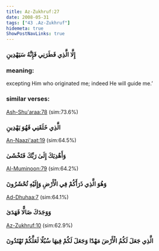```yaml
---
title: Az-Zukhruf:27
date: 2008-05-31
tags: ["43 .Az-Zukhruf"]
hidemeta: true 
ShowPostNavLinks: true 
---
```

### إِلَّا الَّذِي فَطَرَنِي فَإِنَّهُ سَيَهْدِينِ
### meaning: 
excepting Him who originated me; indeed He will guide me.’
### similar verses: 

[Ash-Shu'araa:78](/26/78) (sim:73.6%)

### الَّذِي خَلَقَنِي فَهُوَ يَهْدِينِ

[An-Naazi'aat:19](/79/19) (sim:64.5%)

### وَأَهْدِيَكَ إِلَىٰ رَبِّكَ فَتَخْشَىٰ

[Al-Muminoon:79](/23/79) (sim:64.2%)

### وَهُوَ الَّذِي ذَرَأَكُمْ فِي الْأَرْضِ وَإِلَيْهِ تُحْشَرُونَ

[Ad-Dhuhaa:7](/93/7) (sim:64.1%)

### وَوَجَدَكَ ضَالًّا فَهَدَىٰ

[Az-Zukhruf:10](/43/10) (sim:62.9%)

### الَّذِي جَعَلَ لَكُمُ الْأَرْضَ مَهْدًا وَجَعَلَ لَكُمْ فِيهَا سُبُلًا لَعَلَّكُمْ تَهْتَدُونَ
